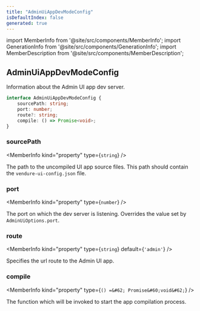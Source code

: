 ```yaml
---
title: "AdminUiAppDevModeConfig"
isDefaultIndex: false
generated: true
---
```

<!-- This file was generated from the Vendure source. Do not modify. Instead, re-run the "docs:build" script -->
import MemberInfo from '@site/src/components/MemberInfo';
import GenerationInfo from '@site/src/components/GenerationInfo';
import MemberDescription from '@site/src/components/MemberDescription';


## AdminUiAppDevModeConfig

<GenerationInfo sourceFile="packages/common/src/shared-types.ts" sourceLine="383" packageName="@vendure/common" />

Information about the Admin UI app dev server.

```ts title="Signature"
interface AdminUiAppDevModeConfig {
    sourcePath: string;
    port: number;
    route?: string;
    compile: () => Promise<void>;
}
```

<div className="members-wrapper">

### sourcePath

<MemberInfo kind="property" type={`string`}   />

The path to the uncompiled UI app source files. This path should contain the `vendure-ui-config.json` file.
### port

<MemberInfo kind="property" type={`number`}   />

The port on which the dev server is listening. Overrides the value set by `AdminUiOptions.port`.
### route

<MemberInfo kind="property" type={`string`} default={`'admin'`}   />

Specifies the url route to the Admin UI app.
### compile

<MemberInfo kind="property" type={`() =&#62; Promise&#60;void&#62;`}   />

The function which will be invoked to start the app compilation process.


</div>
